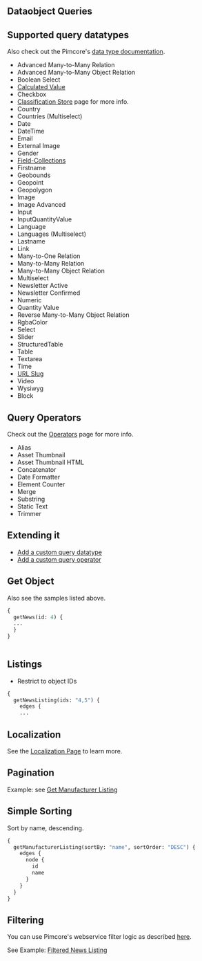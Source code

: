 ## Dataobject Queries

## Supported query datatypes

Also check out the Pimcore's [data type documentation](https://pimcore.com/docs/6.x/Development_Documentation/Objects/Object_Classes/Data_Types/index.html). 

* Advanced Many-to-Many Relation
* Advanced Many-to-Many Object Relation
* Boolean Select
* [Calculated Value](https://pimcore.com/docs/6.x/Development_Documentation/Objects/Object_Classes/Data_Types/Calculated_Value_Type.html)
* Checkbox
* [Classification Store](ClassificationStore.md) page for more info.
* Country
* Countries (Multiselect)
* Date
* DateTime
* Email
* External Image
* Gender
* [Field-Collections](https://pimcore.com/docs/6.x/Development_Documentation/Objects/Object_Classes/Data_Types/Fieldcollections.html)
* Firstname
* Geobounds
* Geopoint
* Geopolygon
* Image
* Image Advanced
* Input
* InputQuantityValue
* Language
* Languages (Multiselect)
* Lastname
* Link
* Many-to-One Relation
* Many-to-Many Relation
* Many-to-Many Object Relation
* Multiselect
* Newsletter Active
* Newsletter Confirmed
* Numeric
* Quantity Value
* Reverse Many-to-Many Object Relation
* RgbaColor
* Select
* Slider
* StructuredTable
* Table
* Textarea
* Time
* [URL Slug](https://pimcore.com/docs/6.x/Development_Documentation/Objects/Object_Classes/Data_Types/Others.html)
* Video
* Wysiwyg
* Block

## Query Operators

Check out the [Operators](Operators.md) page for more info.

* Alias
* Asset Thumbnail
* Asset Thumbnail HTML
* Concatenator
* Date Formatter
* Element Counter
* Merge
* Substring
* Static Text
* Trimmer

## Extending it
* [Add a custom query datatype](./AddCustomQueryDatatype.md)
* [Add a custom query operator](./AddCustomQueryOperator.md)

## Get Object

Also see the samples listed above.

```graphql
{
  getNews(id: 4) {
  ...
  }
} 
    
```

## Listings

* Restrict to object IDs

```graphql
{
  getNewsListing(ids: "4,5") {
    edges {
    ...
```

## Localization

See the [Localization Page](Localization.md) to learn more.
 
 
## Pagination

Example:
see [Get Manufacturer Listing](querysamples/Sample_ManufacturerListing.md)

## Simple Sorting

Sort by name, descending.

```graphql
{
  getManufacturerListing(sortBy: "name", sortOrder: "DESC") {
    edges {
      node {
        id
        name
      }
    }
  }
}
```

## Filtering

You can use Pimcore's webservice filter logic
as described [here](https://pimcore.com/docs/6.x/Development_Documentation/Web_Services/Query_Filters.html).

See Example: [Filtered News Listing](Filtering.md)

